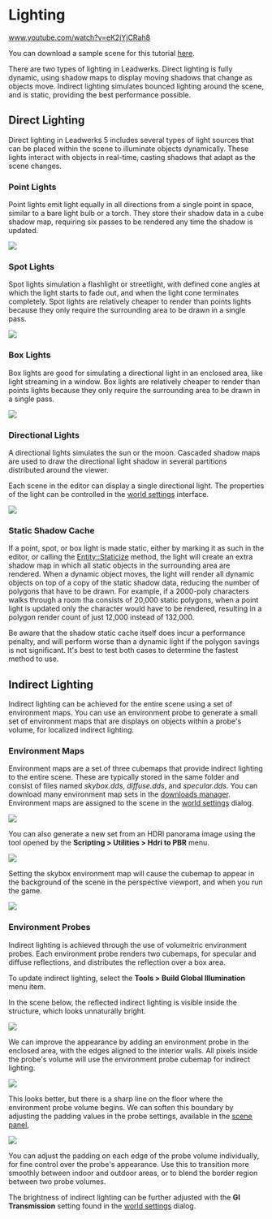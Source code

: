 # Lighting

www.youtube.com/watch?v=eK2jYjCRah8

You can download a sample scene for this tutorial [here](https://www.leadwerks.com/community/files/file/3590-lighting-sample/).

There are two types of lighting in Leadwerks. Direct lighting is fully dynamic, using shadow maps to display moving shadows that change as objects move. Indirect lighting simulates bounced lighting around the scene, and is static, providing the best performance possible.

## Direct Lighting

Direct lighting in Leadwerks 5 includes several types of light sources that can be placed within the scene to illuminate objects dynamically. These lights interact with objects in real-time, casting shadows that adapt as the scene changes.

### Point Lights

Point lights emit light equally in all directions from a single point in space, similar to a bare light bulb or a torch. They store their shadow data in a cube shadow map, requiring six passes to be rendered any time the shadow is updated.

![](https://github.com/UltraEngine/Documentation/blob/master/Images/pointlight.jpg?raw=true)

### Spot Lights

Spot lights simulation a flashlight or streetlight, with defined cone angles at which the light starts to fade out, and when the light cone terminates completely. Spot lights are relatively cheaper to render than points lights because they only require the surrounding area to be drawn in a single pass.

![](https://github.com/UltraEngine/Documentation/blob/master/Images/spotlight.jpg?raw=true)

### Box Lights

Box lights are good for simulating a directional light in an enclosed area, like light streaming in a window. Box lights are relatively cheaper to render than points lights because they only require the surrounding area to be drawn in a single pass.

![](https://github.com/UltraEngine/Documentation/blob/master/Images/boxlight.jpg?raw=true)

### Directional Lights

A directional lights simulates the sun or the moon. Cascaded shadow maps are used to draw the directional light shadow in several partitions distributed around the viewer.

Each scene in the editor can display a single directional light. The properties of the light can be controlled in the [world settings](worldsettings.md) interface.

![](https://github.com/UltraEngine/Documentation/blob/master/Images/sunlight.jpg?raw=true)

### Static Shadow Cache

If a point, spot, or box light is made static, either by marking it as such in the editor, or calling the [Entity::Staticize](Entity_Staticize.md) method, the light will create an extra shadow map in which all static objects in the surrounding area are rendered. When a dynamic object moves, the light will render all dynamic objects on top of a copy of the static shadow data, reducing the number of polygons that have to be drawn. For example, if a 2000-poly characters walks through a room tha consists of 20,000 static polygons, when a point light is updated only the character would have to be rendered, resulting in a polygon render count of just 12,000 instead of 132,000.

Be aware that the shadow static cache itself does incur a performance penalty, and will perform worse than a dynamic light if the polygon savings is not significant. It's best to test both cases to determine the fastest method to use.

## Indirect Lighting

Indirect lighting can be achieved for the entire scene using a set of environment maps. You can use an environment probe to generate a small set of environment maps that are displays on objects within a probe's volume, for localized indirect lighting.

### Environment Maps

Environment maps are a set of three cubemaps that provide indirect lighting to the entire scene. These are typically stored in the same folder and consist of files named _skybox.dds_, _diffuse.dds_, and _specular.dds_. You can download many environment map sets in the [downloads manager](downloadsmanager.md). Environment maps are assigned to the scene in the [world settings](worldsettings.md) dialog.

![](https://github.com/UltraEngine/Documentation/blob/master/Images/worldsettings.png?raw=true)

You can also generate a new set from an HDRI panorama image using the tool opened by the **Scripting > Utilities > Hdri to PBR** menu.

![](https://github.com/UltraEngine/Documentation/blob/master/Images/hdritopbr.png?raw=true)

Setting the skybox environment map will cause the cubemap to appear in the background of the scene in the perspective viewport, and when you run the game.

![](https://github.com/UltraEngine/Documentation/blob/master/Images/skybox.png?raw=true)

### Environment Probes

Indirect lighting is achieved through the use of volumeitric environment probes. Each environment probe renders two cubemaps, for specular and diffuse reflections, and distributes the reflection over a box area.

To update indirect lighting, select the **Tools > Build Global Illumination** menu item.

In the scene below, the reflected indirect lighting is visible inside the structure, which looks unnaturally bright.

![](https://github.com/UltraEngine/Documentation/blob/master/Images/probe1.jpg?raw=true)

We can improve the appearance by adding an environment probe in the enclosed area, with the edges aligned to the interior walls. All pixels inside the probe's volume will use the environment probe cubemap for indirect lighting.

![](https://github.com/UltraEngine/Documentation/blob/master/Images/probe2.jpg?raw=true)

This looks better, but there is a sharp line on the floor where the environment probe volume begins. We can soften this boundary by adjusting the padding values in the probe settings, available in the [scene panel](mapbriwser.md),

![](https://github.com/UltraEngine/Documentation/blob/master/Images/probe4.jpg?raw=true)

You can adjust the padding on each edge of the probe volume individually, for fine control over the probe's appearance. Use this to transition more smoothly between indoor and outdoor areas, or to blend the border region between two probe volumes.

The brightness of indirect lighting can be further adjusted with the **GI Transmission** setting found in the [world settings](worldsettings.md) dialog.
